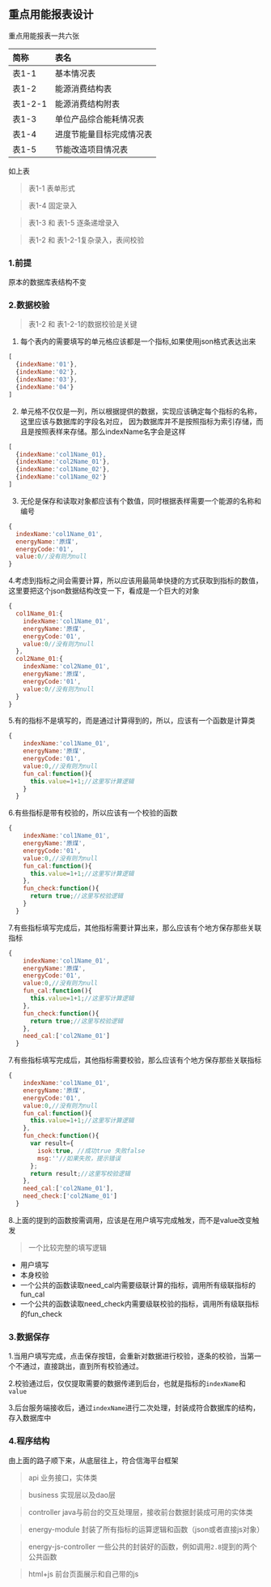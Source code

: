 ##  重点用能报表设计
重点用能报表一共六张

|简称|表名|
|:---|:----|
|表1-1|基本情况表|
|表1-2|能源消费结构表|
|表1-2-1|能源消费结构附表|
|表1-3|单位产品综合能耗情况表|
|表1-4|进度节能量目标完成情况表|
|表1-5|节能改造项目情况表|


如上表

> 表1-1 表单形式

> 表1-4 固定录入

> 表1-3 和 表1-5 逐条递增录入

> 表1-2 和 表1-2-1复杂录入，表间校验

### 1.前提

原本的数据库表结构不变

### 2.数据校验
> 表1-2 和 表1-2-1的数据校验是关键

1. 每个表内的需要填写的单元格应该都是一个指标,如果使用json格式表达出来
```javascript
[
  {indexName:'01'},
  {indexName:'02'},
  {indexName:'03'},
  {indexName:'04'}
]
```
2. 单元格不仅仅是一列，所以根据提供的数据，实现应该确定每个指标的名称，这里应该与数据库的字段名对应，
因为数据库并不是按照指标为索引存储，而且是按照表样来存储。那么indexName名字会是这样
```javascript
[
  {indexName:'col1Name_01},
  {indexName:'col2Name_01'},
  {indexName:'col1Name_02'},
  {indexName:'col1Name_02'}
]
```
3. 无伦是保存和读取对象都应该有个数值，同时根据表样需要一个能源的名称和编号
```javascript
{
  indexName:'col1Name_01',
  energyName:'原煤',
  energyCode:'01',
  value:0//没有则为null
}
```
4.考虑到指标之间会需要计算，所以应该用最简单快捷的方式获取到指标的数值，这里要把这个json数据结构改变一下，看成是一个巨大的对象
```javascript
{
  col1Name_01:{
    indexName:'col1Name_01',
    energyName:'原煤',
    energyCode:'01',
    value:0//没有则为null
  },
  col2Name_01:{
    indexName:'col2Name_01',
    energyName:'原煤',
    energyCode:'01',
    value:0//没有则为null
  }
}
```
5.有的指标不是填写的，而是通过计算得到的，所以，应该有一个函数是计算类
```javascript
{
    indexName:'col1Name_01',
    energyName:'原煤',
    energyCode:'01',
    value:0,//没有则为null
    fun_cal:function(){
      this.value=1+1;//这里写计算逻辑
    } 
  }
```
6.有些指标是带有校验的，所以应该有一个校验的函数
```javascript
{
    indexName:'col1Name_01',
    energyName:'原煤',
    energyCode:'01',
    value:0,//没有则为null
    fun_cal:function(){
      this.value=1+1;//这里写计算逻辑
    },
    fun_check:function(){
      return true;//这里写校验逻辑
    }
  }
```
7.有些指标填写完成后，其他指标需要计算出来，那么应该有个地方保存那些关联指标
```javascript
{
    indexName:'col1Name_01',
    energyName:'原煤',
    energyCode:'01',
    value:0,//没有则为null
    fun_cal:function(){
      this.value=1+1;//这里写计算逻辑
    },
    fun_check:function(){
      return true;//这里写校验逻辑
    },
    need_cal:['col2Name_01']
  }
```
7.有些指标填写完成后，其他指标需要校验，那么应该有个地方保存那些关联指标
```javascript
{
    indexName:'col1Name_01',
    energyName:'原煤',
    energyCode:'01',
    value:0,//没有则为null
    fun_cal:function(){
      this.value=1+1;//这里写计算逻辑
    },
    fun_check:function(){
      var result={
        isok:true, //成功true 失败false
        msg:''//如果失败，提示错误
      };
      return result;//这里写校验逻辑
    },
    need_cal:['col2Name_01'],
    need_check:['col2Name_01']
  }
```
8.上面的提到的函数按需调用，应该是在用户填写完成触发，而不是value改变触发
 > 一个比较完整的填写逻辑
 * 用户填写
 * 本身校验
 * 一个公共的函数读取need_cal内需要级联计算的指标，调用所有级联指标的fun_cal
 * 一个公共的函数读取need_check内需要级联校验的指标，调用所有级联指标的fun_check
### 3.数据保存

1.当用户填写完成，点击保存按钮，会重新对数据进行校验，逐条的校验，当第一个不通过，直接跳出，直到所有校验通过。

2.校验通过后，仅仅提取需要的数据传递到后台，也就是指标的`indexName`和`value`

3.后台服务端接收后，通过`indexName`进行二次处理，封装成符合数据库的结构，存入数据库中

### 4.程序结构
由上面的路子顺下来，从底层往上，符合信海平台框架
> api 业务接口，实体类

> business 实现层以及dao层

> controller java与前台的交互处理层，接收前台数据封装成可用的实体类

> energy-module 封装了所有指标的运算逻辑和函数（json或者直接js对象）

> energy-js-controller 一些公共的封装好的函数，例如调用`2.8`提到的两个公共函数

> html+js 前台页面展示和自己带的js